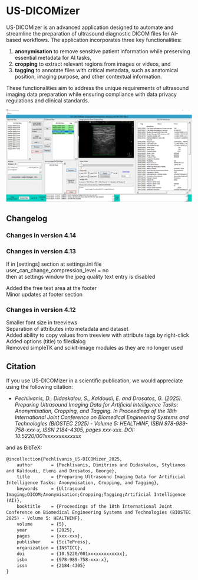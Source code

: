 # US-DICOMizer
US-DICOMizer is an advanced application designed to automate and streamline the preparation of ultrasound diagnostic DICOM files for AI-based workflows. The application incorporates three key functionalities: 

1. **anonymisation** to remove sensitive patient information while preserving essential metadata for AI tasks, 
2. **cropping** to extract relevant regions from images or videos, and 
3. **tagging** to annotate files with critical metadata, such as anatomical position, imaging purpose, and other contextual information. 

These functionalities aim to address the unique requirements of ultrasound imaging data preparation while ensuring compliance with data privacy regulations and clinical standards.

![US-DICOMizer main view](images/US-dicomizer_app_main_window_01.jpg)

## Changelog
### Changes in version 4.14  

### Changes in version 4.13  
If in [settings] section at settings.ini file  
user_can_change_compression_level = no  
then at settings window the jpeg quality text entry is disabled  

Added the free text area at the footer  
Minor updates at footer section  
### Changes in version 4.12  
Smaller font size in treeviews  
Separation of attributes into metadata and dataset  
Added ability to copy values ​​from treeview with attribute tags by right-click  
Added options (title) to filedialog  
Removed simpleTK and scikit-image modules as they are no longer used  

## Citation

If you use US-DICOMizer in a scientific publication, we would appreciate using the following citation:

* *Pechlivanis, D., Didaskalou, S., Kaldoudi, E. and Drosatos, G. (2025). Preparing Ultrasound Imaging Data for Artificial Intelligence Tasks: Anonymisation, Cropping, and Tagging. In Proceedings of the 18th International Joint Conference on Biomedical Engineering Systems and Technologies (BIOSTEC 2025) - Volume 5: HEALTHINF, ISBN 978-989-758-xxx-x, ISSN 2184-4305, pages xxx-xxx. DOI: 10.5220/001xxxxxxxxxxxxx*

and as BibTeX:
```
@incollection{Pechlivanis_US-DICOMizer_2025,
    author       = {Pechlivanis, Dimitrios and Didaskalou, Stylianos and Kaldoudi, Eleni and Drosatos, George},
    title        = {Preparing Ultrasound Imaging Data for Artificial Intelligence Tasks: Anonymisation, Cropping, and Tagging},
    keywords     = {Ultrasound Imaging;DICOM;Anonymisation;Cropping;Tagging;Artificial Intelligence (AI)},
    booktitle    = {Proceedings of the 18th International Joint Conference on Biomedical Engineering Systems and Technologies (BIOSTEC 2025) - Volume 5: HEALTHINF},
    volume       = {5},
    year         = {2025},
    pages        = {xxx-xxx},
    publisher    = {SciTePress},
    organization = {INSTICC},
    doi          = {10.5220/001xxxxxxxxxxxxx},
    isbn         = {978-989-758-xxx-x},
    issn         = {2184-4305}
}
```
